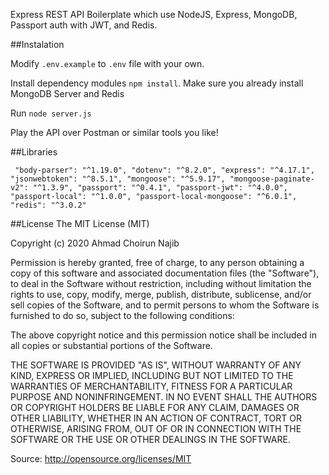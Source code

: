 Express REST API Boilerplate which use NodeJS, Express, MongoDB, Passport auth with JWT, and Redis.

##Instalation

Modify ``.env.example`` to ``.env`` file with your own.

Install dependency modules ``npm install``. Make sure you already install MongoDB Server and Redis

Run ``node server.js``

Play the API over Postman or similar tools you like!

##Libraries

``
"body-parser": "^1.19.0",
"dotenv": "^8.2.0",
"express": "^4.17.1",
"jsonwebtoken": "^8.5.1",
"mongoose": "^5.9.17",
"mongoose-paginate-v2": "^1.3.9",
"passport": "^0.4.1",
"passport-jwt": "^4.0.0",
"passport-local": "^1.0.0",
"passport-local-mongoose": "^6.0.1",
"redis": "^3.0.2"``

##License
The MIT License (MIT)

Copyright (c) 2020 Ahmad Choirun Najib

Permission is hereby granted, free of charge, to any person obtaining a copy
of this software and associated documentation files (the "Software"), to deal
in the Software without restriction, including without limitation the rights
to use, copy, modify, merge, publish, distribute, sublicense, and/or sell
copies of the Software, and to permit persons to whom the Software is
furnished to do so, subject to the following conditions:

The above copyright notice and this permission notice shall be included in
all copies or substantial portions of the Software.

THE SOFTWARE IS PROVIDED "AS IS", WITHOUT WARRANTY OF ANY KIND, EXPRESS OR
IMPLIED, INCLUDING BUT NOT LIMITED TO THE WARRANTIES OF MERCHANTABILITY,
FITNESS FOR A PARTICULAR PURPOSE AND NONINFRINGEMENT. IN NO EVENT SHALL THE
AUTHORS OR COPYRIGHT HOLDERS BE LIABLE FOR ANY CLAIM, DAMAGES OR OTHER
LIABILITY, WHETHER IN AN ACTION OF CONTRACT, TORT OR OTHERWISE, ARISING FROM,
OUT OF OR IN CONNECTION WITH THE SOFTWARE OR THE USE OR OTHER DEALINGS IN
THE SOFTWARE.

Source: http://opensource.org/licenses/MIT
